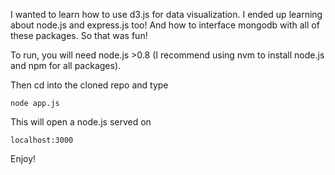I wanted to learn how to use d3.js for data visualization. I ended up learning about node.js and express.js too! And how to interface mongodb with all of these packages. So that was fun!

To run, you will need node.js >0.8 (I recommend using nvm to install node.js and npm for all packages).

Then cd into the cloned repo and type

    node app.js

This will open a node.js served on

    localhost:3000

Enjoy!
